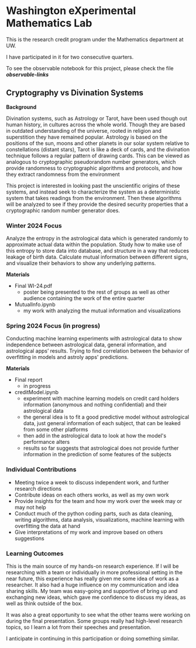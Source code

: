# Washington eXperimental Mathematics Lab

This is the research credit program under the Mathematics department at UW.

I have participated in it for two consecutive quarters.

To see the observable notebook for this project, please check the file ***observable-links***

## Cryptography vs Divination Systems

**Background**

Divination systems, such as Astrology or Tarot, have been used though out human history, in cultures across the whole world. Though they are based in outdated understanding of the universe, rooted in religion and superstition they have remained popular. Astrology is based on the positions of the sun, moons and other planets in our solar system relative to constellations (distant stars), Tarot is like a deck of cards, and the divination technique follows a regular pattern of drawing cards. This can be viewed as analogous to cryptographic pseudorandom number generators, which provide randomness to cryptographic algorithms and protocols, and how they extract randomness from the environment

This project is interested in looking past the unscientific origins of these systems, and instead seek to characterize the system as a deterministic system that takes readings from the environment. Then these algorithms will be analyzed to see if they provide the desired security properties that a cryptographic random number generator does.

### Winter 2024 Focus

Analyze the entropy in the astrological data which is generated randomly to approximate actual data within the population. Study how to make use of this entropy to store data into database, and structure in a way that reduces leakage of birth data. Calculate mutual information between different signs, and visualize their behaviors to show any underlying patterns.

**Materials**

- Final WI-24.pdf
  - poster being presented to the rest of groups as well as other audience containing the work of the entire quarter
- MutualInfo.ipynb
  - my work with analyzing the mutual information and visualizations

### Spring 2024 Focus (in progress)

Conducting machine learning experiments with astrological data to show independence between astrological data, general information, and astrological apps’ results. Trying to find correlation between the behavior of overfitting in models and astroly apps' predictions.

**Materials**

- Final report
  - in progress
- creditModel.ipynb
  - experiment with machine learning models on credit card holders information (anonymous and nothing confidential) and their astrological data
  - the general idea is to fit a good predictive model without astrological data, just general information of each subject, that can be leaked from some other platforms
  - then add in the astrological data to look at how the model's performance alters
  - results so far suggests that astrological does not provide further information in the prediction of some features of the subjects 



### Individual Contributions

- Meeting twice a week to discuss independent work, and further research directions
- Contribute ideas on each others works, as well as my own work
- Provide insights for the team and how my work over the week may or may not help
- Conduct much of the python coding parts, such as data cleaning, writing algorithms, data analysis, visualizations, machine learning with overfitting the data at hand
- Give interpretations of my work and improve based on others suggestions

### Learning Outcomes

This is the main source of my hands-on research experience. If I will be researching with a team or individually in more professional setting in the near future, this experience has really given me some idea of work as a researcher. It also had a huge influence on my communication and idea sharing skills. My team was easy-going and supportive of bring up and exchanging new ideas, which gave me confidence to discuss my ideas, as well as think outside of the box.

It was also a great opportunity to see what the other teams were working on during the final presentation. Some groups really had high-level research topics, so I learn a lot from their speeches and presentation. 

I anticipate in continuing in this participation or doing something similar.

